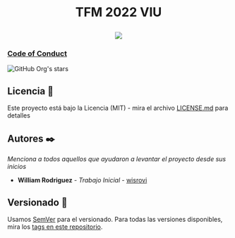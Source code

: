 <h1 align="center">
  <p align="center">TFM 2022 VIU</p>
</h1>

<p align="center">
   <img src="https://img.shields.io/badge/STATUS-EN%20DESAROLLO-green">
</p>


### [Code of Conduct](https://code.fb.com/codeofconduct)


![GitHub Org's stars](https://img.shields.io/github/stars/wisrovi?style=social)


## Licencia 📄

Este proyecto está bajo la Licencia (MIT) - mira el archivo [LICENSE.md](LICENSE.md) para detalles


## Autores ✒️

_Menciona a todos aquellos que ayudaron a levantar el proyecto desde sus inicios_

* **William Rodriguez** - *Trabajo Inicial* - [wisrovi](https://github.com/wisrovi)


## Versionado 📌

Usamos [SemVer](http://semver.org/) para el versionado. Para todas las versiones disponibles, mira los [tags en este repositorio](https://github.com/tu/proyecto/tags).
